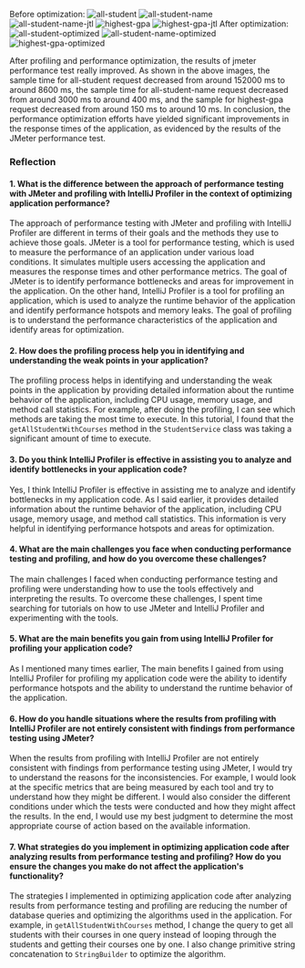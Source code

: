 Before optimization:
![all-student](https://i.imgur.com/iP5N5Zn.png)
![all-student-name](https://i.imgur.com/dPxq9Tg.png)
![all-student-name-jtl](https://i.imgur.com/pMEjHHn.png)
![highest-gpa](https://i.imgur.com/oeaqwbI.png)
![highest-gpa-jtl](https://i.imgur.com/qVz9gVq.png)
After optimization:
![all-student-optimized](https://i.imgur.com/jaRRUgR.png)
![all-student-name-optimized](https://i.imgur.com/Lu3whDz.png)
![highest-gpa-optimized](https://i.imgur.com/kyhQjoo.png)

After profiling and performance optimization, the results of jmeter performance
test really improved. As shown in the above images, the sample time for
all-student request decreased from around 152000 ms to around 8600 ms, the sample
time for all-student-name request decreased from around 3000 ms to around 400 ms,
and the sample for highest-gpa request decreased from around 150 ms to around 10 ms.
In conclusion, the performance optimization efforts have yielded significant
improvements in the response times of the application, as evidenced by the
results of the JMeter performance test.

### Reflection

#### 1. What is the difference between the approach of performance testing with JMeter and profiling with IntelliJ Profiler in the context of optimizing application performance?

The approach of performance testing with JMeter and profiling with IntelliJ Profiler
are different in terms of their goals and the methods they use to achieve those goals.
JMeter is a tool for performance testing, which is used to measure the performance of
an application under various load conditions. It simulates multiple users accessing the
application and measures the response times and other performance metrics. The goal of
JMeter is to identify performance bottlenecks and areas for improvement in the application.
On the other hand, IntelliJ Profiler is a tool for profiling an application, which is used
to analyze the runtime behavior of the application and identify performance hotspots and
memory leaks. The goal of profiling is to understand the performance characteristics of
the application and identify areas for optimization.

#### 2. How does the profiling process help you in identifying and understanding the weak points in your application?

The profiling process helps in identifying and understanding the weak points in the
application by providing detailed information about the runtime behavior of the
application, including CPU usage, memory usage, and method call statistics. For example,
after doing the profiling, I can see which methods are taking the most time to execute.
In this tutorial, I found that the `getAllStudentWithCourses` method in the `StudentService`
class was taking a significant amount of time to execute.

#### 3. Do you think IntelliJ Profiler is effective in assisting you to analyze and identify bottlenecks in your application code?

Yes, I think IntelliJ Profiler is effective in assisting me to analyze and identify
bottlenecks in my application code. As I said earlier, it provides detailed information about the runtime
behavior of the application, including CPU usage, memory usage, and method call statistics.
This information is very helpful in identifying performance hotspots and areas for
optimization.

#### 4. What are the main challenges you face when conducting performance testing and profiling, and how do you overcome these challenges?

The main challenges I faced when conducting performance testing and profiling were
understanding how to use the tools effectively and interpreting the results. To overcome
these challenges, I spent time searching for tutorials on how to use JMeter and
IntelliJ Profiler and experimenting with the tools.

#### 5. What are the main benefits you gain from using IntelliJ Profiler for profiling your application code?

As I mentioned many times earlier, The main benefits I gained from using IntelliJ Profiler for profiling my application code
were the ability to identify performance hotspots and the ability to
understand the runtime behavior of the application.

#### 6. How do you handle situations where the results from profiling with IntelliJ Profiler are not entirely consistent with findings from performance testing using JMeter?

When the results from profiling with IntelliJ Profiler are not entirely consistent with
findings from performance testing using JMeter, I would try to understand the reasons for
the inconsistencies. For example, I would look at the specific metrics that are being
measured by each tool and try to understand how they might be different. I would also
consider the different conditions under which the tests were conducted and how they might
affect the results. In the end, I would use my best judgment to determine the most
appropriate course of action based on the available information.

#### 7. What strategies do you implement in optimizing application code after analyzing results from performance testing and profiling? How do you ensure the changes you make do not affect the application's functionality?

The strategies I implemented in optimizing application code after analyzing results from
performance testing and profiling are reducing the number of database queries and optimizing
the algorithms used in the application. For example, in `getAllStudentWithCourses` method,
I change the query to get all students with their courses in one query instead of looping
through the students and getting their courses one by one. I also change primitive string
concatenation to `StringBuilder` to optimize the algorithm.
